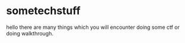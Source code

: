 # sometechstuff
hello there are many things which you will encounter doing some ctf or doing walkthrough.
